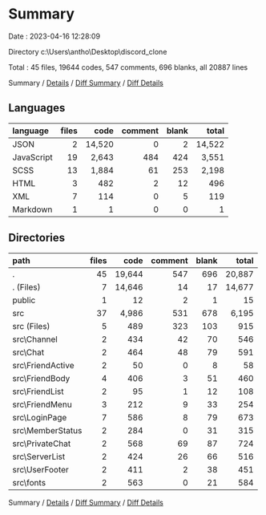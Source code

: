 # Summary

Date : 2023-04-16 12:28:09

Directory c:\\Users\\antho\\Desktop\\discord_clone

Total : 45 files,  19644 codes, 547 comments, 696 blanks, all 20887 lines

Summary / [Details](details.md) / [Diff Summary](diff.md) / [Diff Details](diff-details.md)

## Languages
| language | files | code | comment | blank | total |
| :--- | ---: | ---: | ---: | ---: | ---: |
| JSON | 2 | 14,520 | 0 | 2 | 14,522 |
| JavaScript | 19 | 2,643 | 484 | 424 | 3,551 |
| SCSS | 13 | 1,884 | 61 | 253 | 2,198 |
| HTML | 3 | 482 | 2 | 12 | 496 |
| XML | 7 | 114 | 0 | 5 | 119 |
| Markdown | 1 | 1 | 0 | 0 | 1 |

## Directories
| path | files | code | comment | blank | total |
| :--- | ---: | ---: | ---: | ---: | ---: |
| . | 45 | 19,644 | 547 | 696 | 20,887 |
| . (Files) | 7 | 14,646 | 14 | 17 | 14,677 |
| public | 1 | 12 | 2 | 1 | 15 |
| src | 37 | 4,986 | 531 | 678 | 6,195 |
| src (Files) | 5 | 489 | 323 | 103 | 915 |
| src\\Channel | 2 | 434 | 42 | 70 | 546 |
| src\\Chat | 2 | 464 | 48 | 79 | 591 |
| src\\FriendActive | 2 | 50 | 0 | 8 | 58 |
| src\\FriendBody | 4 | 406 | 3 | 51 | 460 |
| src\\FriendList | 2 | 95 | 1 | 12 | 108 |
| src\\FriendMenu | 3 | 212 | 9 | 33 | 254 |
| src\\LoginPage | 7 | 586 | 8 | 79 | 673 |
| src\\MemberStatus | 2 | 284 | 0 | 31 | 315 |
| src\\PrivateChat | 2 | 568 | 69 | 87 | 724 |
| src\\ServerList | 2 | 424 | 26 | 66 | 516 |
| src\\UserFooter | 2 | 411 | 2 | 38 | 451 |
| src\\fonts | 2 | 563 | 0 | 21 | 584 |

Summary / [Details](details.md) / [Diff Summary](diff.md) / [Diff Details](diff-details.md)
